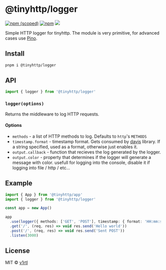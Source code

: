 # @tinyhttp/logger

[![npm (scoped)](https://img.shields.io/npm/v/@tinyhttp/logger?style=flat-square)](npmjs.com/package/@tinyhttp/logger) [![npm](https://img.shields.io/npm/dt/@tinyhttp/logger?style=flat-square)](npmjs.com/package/@tinyhttp/logger) [![](https://img.shields.io/badge/website-visit-hotpink?style=flat-square)](https://tinyhttp.v1rtl.site/mw/logger)

Simple HTTP logger for tinyhttp. The module is very primitive, for advanced cases use [Pino](https://github.com/pinojs/pino).

## Install

```sh
pnpm i @tinyhttp/logger
```

## API

```ts
import { logger } from '@tinyhttp/logger'
```

### `logger(options)`

Returns the middleware to log HTTP requests.

#### Options

- `methods` - a list of HTTP methods to log. Defaults to `http`'s `METHODS`
- `timestamp.format` - timestamp format. Gets consumed by [dayjs](https://day.js.org) library. If a string specified, used as a format, otherwise just enables it.
- `output.callback` - function that recieves the log generated by the logger.
- `output.color` - property that determines if the logger will generate a message with color. usefull for logging into the console, disable it if logging into file / http / etc...

## Example

```ts
import { App } from '@tinyhttp/app'
import { logger } from '@tinyhttp/logger'

const app = new App()

app
  .use(logger({ methods: ['GET', 'POST'], timestamp: { format: 'HH:mm:ss' }, output: { callback: console.log, color: false } }))
  .get('/', (req, res) => void res.send('Hello world'))
  .post('/', (req, res) => void res.send('Sent POST'))
  .listen(3000)
```

## License

MIT © [v1rtl](https://v1rtl.site)
